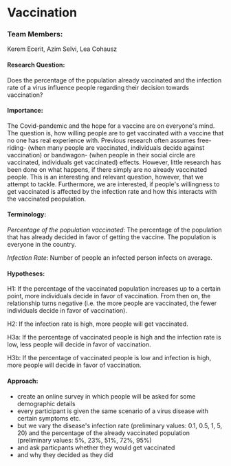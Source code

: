 # Vaccination

### Team Members: 
Kerem Ecerit, Azim Selvi, Lea Cohausz

#### Research Question: 
Does the percentage of the population already vaccinated and the infection rate of a virus influence people regarding their decision towards vaccination?

#### Importance:
The Covid-pandemic and the hope for a vaccine are on everyone's mind. The question is, how willing people are to get vaccinated with a vaccine that no one has real experience with. Previous research often assumes free-riding- (when many people are vaccinated, individuals decide against vaccination) or bandwagon- (when people in their social circle are vaccinated, individuals get vaccinated) effects. However, little research has been done on what happens, if there simply are no already vaccinated people. This is an interesting and relevant question, however, that we attempt to tackle. Furthermore, we are interested, if people's willingness to get vaccinated is affected by the infection rate and how this interacts with the vaccinated peopulation.

#### Terminology:
*Percentage of the population vaccinated*: The percentage of the population that has already decided in favor of getting the vaccine. The population is everyone in the country.

*Infection Rate*: Number of people an infected person infects on average.

#### Hypotheses:
H1: If the percentage of the vaccinated population increases up to a certain point, more individuals decide in favor of vaccination. From then on, the relationship turns negative (i.e. the more people are vaccinated, the fewer individuals decide in favor of vaccination).

H2: If the infection rate is high, more people will get vaccinated.

H3a: If the percentage of vaccinated people is high and the infection rate is low, less people will decide in favor of vaccination.

H3b: If the percentage of vaccinated people is low and infection is high, more people will decide in favor of vaccination.

#### Approach:
- create an online survey in which people will be asked for some demographic details
- every participant is given the same scenario of a virus disease with certain symptoms etc.
- but we vary the disease's infection rate (preliminary values: 0.1, 0.5, 1, 5, 20) and the percentage of the already vaccinated population (preliminary values: 5%, 23%, 51%, 72%, 95%)
- and ask particpants whether they would get vaccinated
- and why they decided as they did

